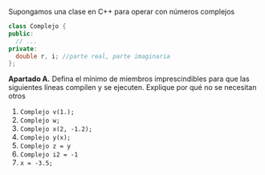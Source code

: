 Supongamos una clase en C++ para operar con números complejos
```C++
class Complejo {
public:
  // ...
private:
  double r, i; //parte real, parte imaginaria
};
```
__Apartado A.__ Defina el mínimo de miembros imprescindibles para que las siguientes líneas compilen y se ejecuten. 
Explique por qué no se necesitan otros
1. `Complejo v(1.);`
2. `Complejo w;`
3. `Complejo x(2, -1.2);`
4. `Complejo y(x);`
5. `Complejo z = y`
6. `Complejo i2 = -1`
7. `x = -3.5;`
